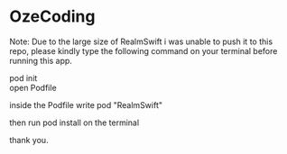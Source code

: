 # OzeCoding

Note: Due to the large size of RealmSwift i was unable to push it to this repo, please kindly type the following command on your terminal before running this app.

pod init  
open Podfile

inside the Podfile write
pod "RealmSwift"

then run 
pod install on the terminal

thank you.
